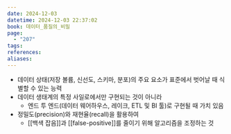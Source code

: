 ```yaml
---
date: 2024-12-03
datetime: 2024-12-03 22:37:02
book: 데이터_품질의_비밀
page:
  - "207"
tags: 
references: 
aliases:
---
```

- 데이터 상태(저장 볼륨, 신선도, 스키마, 분포)의 주요 요소가 표준에서 벗어날 때 식별할 수 있는 능력
- 데이터 생태계의 특정 사일로에서만 구현되는 것이 아니라
	- 엔드 투 엔드(데이터 웨어하우스, 레이크, ETL 및 BI 툴)로 구현될 때 가치 있음
- 정밀도(precision)와 재현율(recall)을 활용하여
	- [[백색 잡음]]과 [[false-positive]]를 줄이기 위해 알고리즘을 조정하는 것